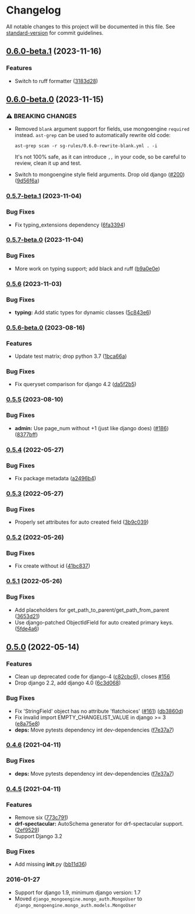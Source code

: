 # Changelog

All notable changes to this project will be documented in this file. See [standard-version](https://github.com/conventional-changelog/standard-version) for commit guidelines.

## [0.6.0-beta.1](https://github.com/MongoEngine/django-mongoengine/compare/v0.6.0-beta.0...v0.6.0-beta.1) (2023-11-16)


### Features

* Switch to ruff formatter ([3183d28](https://github.com/MongoEngine/django-mongoengine/commit/3183d286f152d418acf49ecee8b3c3dc49d6b53c))

## [0.6.0-beta.0](https://github.com/MongoEngine/django-mongoengine/compare/v0.5.7-beta.1...v0.6.0-beta.0) (2023-11-15)


### ⚠ BREAKING CHANGES

* Removed `blank` argument support for fields, use mongoengine `required` instead.
  `ast-grep` can be used to automatically rewrite old code:

  ```
  ast-grep scan -r sg-rules/0.6.0-rewrite-blank.yml . -i
  ```
  It's not 100% safe, as it can introduce `,,` in your code, so be careful to
  review, clean it up and test.

* Switch to mongoengine style field arguments. Drop old django ([#200](https://github.com/MongoEngine/django-mongoengine/issues/200)) ([9d56f6a](https://github.com/MongoEngine/django-mongoengine/commit/9d56f6a58ccee93e2acae7af0a8d81d9aa43ae5b))

### [0.5.7-beta.1](https://github.com/MongoEngine/django-mongoengine/compare/v0.5.7-beta.0...v0.5.7-beta.1) (2023-11-04)


### Bug Fixes

* Fix typing_extensions dependency ([6fa3394](https://github.com/MongoEngine/django-mongoengine/commit/6fa339407c32ae4b49589d9f5f1b1628c7458cf7))

### [0.5.7-beta.0](https://github.com/MongoEngine/django-mongoengine/compare/v0.5.6...v0.5.7-beta.0) (2023-11-04)


### Bug Fixes

* More work on typing support; add black and ruff ([b9a0e0e](https://github.com/MongoEngine/django-mongoengine/commit/b9a0e0ec420faaec30a3d6a2f37d53ecf5461c6e))

### [0.5.6](https://github.com/MongoEngine/django-mongoengine/compare/v0.5.6-beta.0...v0.5.6) (2023-11-03)


### Bug Fixes

* **typing:** Add static types for dynamic classes ([5c843e6](https://github.com/MongoEngine/django-mongoengine/commit/5c843e60f6cd26ebc232dac66b56c626a5808e73))

### [0.5.6-beta.0](https://github.com/MongoEngine/django-mongoengine/compare/v0.5.5...v0.5.6-beta.0) (2023-08-16)


### Features

* Update test matrix; drop python 3.7 ([1bca66a](https://github.com/MongoEngine/django-mongoengine/commit/1bca66ad9238420790077c025424ff6c42cb61cb))


### Bug Fixes

* Fix queryset comparison for django 4.2 ([da5f2b5](https://github.com/MongoEngine/django-mongoengine/commit/da5f2b5aab6a850a8217284bf6d24235db847edc))

### [0.5.5](https://github.com/MongoEngine/django-mongoengine/compare/v0.5.4...v0.5.5) (2023-08-10)


### Bug Fixes

* **admin:** Use page_num without +1 (just like django does) ([#186](https://github.com/MongoEngine/django-mongoengine/issues/186)) ([8377bff](https://github.com/MongoEngine/django-mongoengine/commit/8377bff9126fb9a8409064e8ff0d87072ae6cb10))

### [0.5.4](https://github.com/MongoEngine/django-mongoengine/compare/v0.5.3...v0.5.4) (2022-05-27)


### Bug Fixes

* Fix package metadata ([a2496b4](https://github.com/MongoEngine/django-mongoengine/commit/a2496b4854d67f843f1aae5e9ae0c36bf67a3c74))

### [0.5.3](https://github.com/MongoEngine/django-mongoengine/compare/v0.5.2...v0.5.3) (2022-05-27)


### Bug Fixes

* Properly set attributes for auto created field ([3b9c039](https://github.com/MongoEngine/django-mongoengine/commit/3b9c039791991be2b01693c9c561fbcd82ad7564))

### [0.5.2](https://github.com/MongoEngine/django-mongoengine/compare/v0.5.1...v0.5.2) (2022-05-26)


### Bug Fixes

* Fix create without id ([41bc837](https://github.com/MongoEngine/django-mongoengine/commit/41bc837916fca5f8226b4c1b0491db8766477f1f))

### [0.5.1](https://github.com/MongoEngine/django-mongoengine/compare/v0.5.0...v0.5.1) (2022-05-26)


### Bug Fixes

* Add placeholders for get_path_to_parent/get_path_from_parent ([3653d21](https://github.com/MongoEngine/django-mongoengine/commit/3653d21b979d351b3dd411dbcd74d55e331fbddf))
* Use django-patched ObjectIdField for auto created primary keys. ([5fde4a6](https://github.com/MongoEngine/django-mongoengine/commit/5fde4a6e17d11cab1e53d32a00b15b3ac55ef209))

## [0.5.0](https://github.com/MongoEngine/django-mongoengine/compare/v0.4.5...v0.5.0) (2022-05-14)


### Features

* Clean up deprecated code for django-4 ([c82cbc6](https://github.com/MongoEngine/django-mongoengine/commit/c82cbc641a78c59e46b5b0e7be0e2867260e17c0)), closes [#156](https://github.com/MongoEngine/django-mongoengine/issues/156)
* Drop django 2.2, add django 4.0 ([6c3d068](https://github.com/MongoEngine/django-mongoengine/commit/6c3d068b305a8f0ba88597ddeb97281a31f204fe))


### Bug Fixes

* Fix 'StringField' object has no attribute 'flatchoices' ([#161](https://github.com/MongoEngine/django-mongoengine/issues/161)) ([db3860d](https://github.com/MongoEngine/django-mongoengine/commit/db3860d39fa29819fde71953e905f117f680a3be))
* Fix invalid import EMPTY_CHANGELIST_VALUE in django >= 3 ([e8a75e8](https://github.com/MongoEngine/django-mongoengine/commit/e8a75e8e5860545ecfbadaf1b1285495022bd7cb))
* **deps:** Move pytests dependency int dev-dependencies ([f7e37a7](https://github.com/MongoEngine/django-mongoengine/commit/f7e37a75e6612a4243ccc9abdb22f2dc72f53d9e))

### [0.4.6](https://github.com/MongoEngine/django-mongoengine/compare/v0.4.5...v0.4.6) (2021-04-11)


### Bug Fixes

* **deps:** Move pytests dependency int dev-dependencies ([f7e37a7](https://github.com/MongoEngine/django-mongoengine/commit/f7e37a75e6612a4243ccc9abdb22f2dc72f53d9e))

### [0.4.5](https://github.com/MongoEngine/django-mongoengine/compare/v0.4.5-beta.4...v0.4.5) (2021-04-11)


### Features

* Remove six ([773c791](https://github.com/MongoEngine/django-mongoengine/commit/773c79169b08ccd71f958e1855a2c47b1c7ebb7e))
* **drf-spectacular:** AutoSchema generator for drf-spectacular support. ([2ef9529](https://github.com/MongoEngine/django-mongoengine/commit/2ef9529e330d482957acf582a56ac7aeabe853c6))
* Support Django 3.2

### Bug Fixes

* Add missing __init__.py ([bb11d36](https://github.com/MongoEngine/django-mongoengine/commit/bb11d36cf754bfd19bcff1e643fabd28c44f9e38))


### 2016-01-27

* Support for django 1.9, minimum django version: 1.7
* Moved `django_mongoengine.mongo_auth.MongoUser` to `django_mongoengine.mongo_auth.models.MongoUser`
